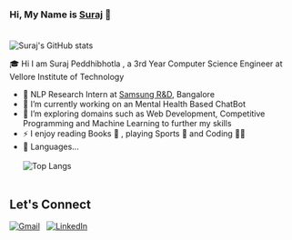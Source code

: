 ### Hi, My Name is [Suraj](https://www.github.com/Surajpedd) 👋 <br><br>
![Suraj's GitHub stats](https://github-readme-stats.vercel.app/api?username=Surajpedd&count_private=true&show_icons=true&theme=yeblu&hide=prs,issues)

🎓 Hi I am Suraj Peddhibhotla , a 3rd Year Computer Science Engineer at Vellore Institute of Technology

- 💼 NLP Research Intern at [Samsung R&D](https://research.samsung.com/sri-b), Bangalore
- 🚀 I’m currently working on an Mental Health Based ChatBot
- 🌱 I’m exploring domains such as Web Development, Competitive Programming and Machine Learning to further my skills
- ⚡ I enjoy reading Books 📖 , playing Sports 🏀 and Coding 👨‍💻
- 🔭 Languages...<br><br>
![Top Langs](https://github-readme-stats.vercel.app/api/top-langs/?username=Surajpedd&layout=compact)
<br><br>

## Let's Connect
 
<a href="mailto:surajpedd@gmail.com"><img src="https://img.shields.io/badge/gmail-%23D14836.svg?&style=for-the-badge&logo=gmail&logoColor=white" alt="Gmail"/></a>&nbsp;&nbsp;
<a href="https://www.linkedin.com/in/surajpedd/"><img src="https://img.shields.io/badge/linkedin-%230077B5.svg?&style=for-the-badge&logo=linkedin&logoColor=white" alt="LinkedIn"/></a>

<!--
## 👨‍💻 My Profiles :-

<a href ="https://www.hackerrank.com/Suraj_19BCE1044"><img src = "https://img.shields.io/badge/CodeChef-%23964B00.svg?style=for-the-badge&logo=CodeChef&logoColor=white"></a>&nbsp;
<a href="https://www.codechef.com/users/suraj_pedd"><img src = "https://img.shields.io/badge/-Hackerrank-2EC866?style=for-the-badge&logo=HackerRank&logoColor=white"></a>&nbsp;
<a href="https://leetcode.com/im_Groot"><img src = "https://img.shields.io/badge/LeetCode-000000?style=for-the-badge&logo=LeetCode&logoColor=#d16c06"></a>&nbsp;
<a href="https://auth.geeksforgeeks.org/user/surajpedd"><img src = "https://img.shields.io/badge/GeeksforGeeks-gray?style=for-the-badge&logo=geeksforgeeks&logoColor=35914c"></a>

->
